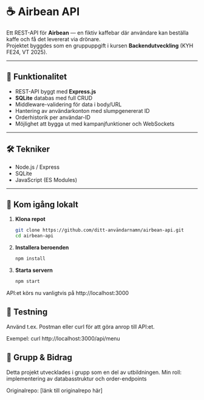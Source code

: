 # ☕ Airbean API

Ett REST-API för **Airbean** — en fiktiv kaffebar där användare kan beställa kaffe och få det levererat via drönare.  
Projektet byggdes som en gruppuppgift i kursen **Backendutveckling** (KYH FE24, VT 2025).

---

## 📌 **Funktionalitet**

- REST-API byggt med **Express.js**  
- **SQLite** databas med full CRUD  
- Middleware-validering för data i body/URL  
- Hantering av användarkonton med slumpgenererat ID  
- Orderhistorik per användar-ID  
- Möjlighet att bygga ut med kampanjfunktioner och WebSockets

---

## 🛠️ **Tekniker**

- Node.js / Express  
- SQLite  
- JavaScript (ES Modules)

---

## 🚀 **Kom igång lokalt**

1. **Klona repot**
   ```bash
   git clone https://github.com/ditt-användarnamn/airbean-api.git
   cd airbean-api

2. **Installera beroenden**
    ```bash
    npm install

3. **Starta servern**
    ```bash
    npm start

API:et körs nu vanligtvis på http://localhost:3000

## 🧪 **Testning**

Använd t.ex. Postman
 eller curl för att göra anrop till API:et.

Exempel:
curl http://localhost:3000/api/menu

## 👥 **Grupp & Bidrag**

Detta projekt utvecklades i grupp som en del av utbildningen.
Min roll: implementering av databasstruktur och order-endpoints

Originalrepo: [länk till originalrepo här]